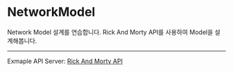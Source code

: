 # NetworkModel

Network Model 설계를 연습합니다.
Rick And Morty API를 사용하여 Model을 설계해봅니다.

---

Exmaple API Server: [Rick And Morty API](https://rickandmortyapi.com/)